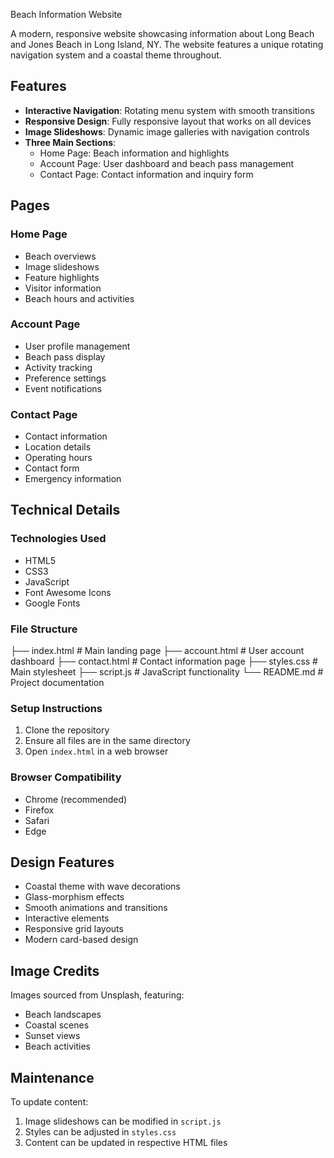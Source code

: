 Beach Information Website

A modern, responsive website showcasing information about Long Beach and Jones Beach in Long Island, NY. 
The website features a unique rotating navigation system and a coastal theme throughout.

## Features

- **Interactive Navigation**: Rotating menu system with smooth transitions
- **Responsive Design**: Fully responsive layout that works on all devices
- **Image Slideshows**: Dynamic image galleries with navigation controls
- **Three Main Sections**:
  - Home Page: Beach information and highlights
  - Account Page: User dashboard and beach pass management
  - Contact Page: Contact information and inquiry form

## Pages

### Home Page
- Beach overviews
- Image slideshows
- Feature highlights
- Visitor information
- Beach hours and activities

### Account Page
- User profile management
- Beach pass display
- Activity tracking
- Preference settings
- Event notifications

### Contact Page
- Contact information
- Location details
- Operating hours
- Contact form
- Emergency information

## Technical Details

### Technologies Used
- HTML5
- CSS3
- JavaScript
- Font Awesome Icons
- Google Fonts

### File Structure 
├── index.html # Main landing page
├── account.html # User account dashboard
├── contact.html # Contact information page
├── styles.css # Main stylesheet
├── script.js # JavaScript functionality
└── README.md # Project documentation

### Setup Instructions

1. Clone the repository
2. Ensure all files are in the same directory
3. Open `index.html` in a web browser

### Browser Compatibility
- Chrome (recommended)
- Firefox
- Safari
- Edge

## Design Features

- Coastal theme with wave decorations
- Glass-morphism effects
- Smooth animations and transitions
- Interactive elements
- Responsive grid layouts
- Modern card-based design

## Image Credits

Images sourced from Unsplash, featuring:
- Beach landscapes
- Coastal scenes
- Sunset views
- Beach activities

## Maintenance

To update content:
1. Image slideshows can be modified in `script.js`
2. Styles can be adjusted in `styles.css`
3. Content can be updated in respective HTML files


